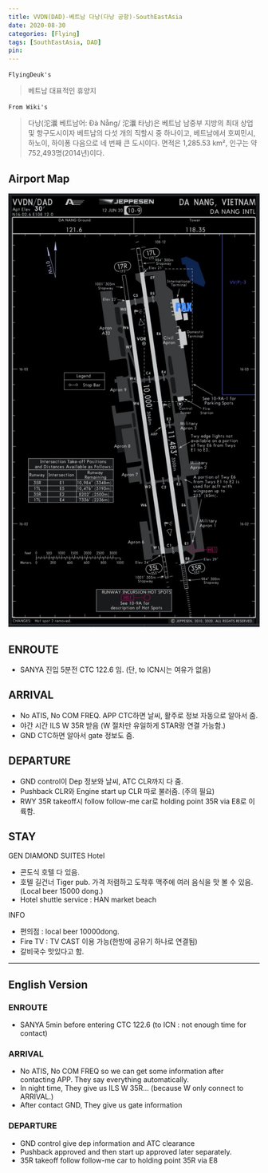 ```yaml
---
title: VVDN(DAD)-베트남 다낭(다낭 공항)-SouthEastAsia
date: 2020-08-30
categories: [Flying]
tags: [SouthEastAsia, DAD]
pin:
---
```

`FlyingDeuk's`
>베트남 대표적인 휴양지

`From Wiki's`
>다낭(沱㶞 베트남어: Đà Nẵng/ 沱㶞 타낭)은 베트남 남중부 지방의 최대 상업 및 항구도시이자 베트남의 다섯 개의 직할시 중 하나이고, 베트남에서 호찌민시, 하노이, 하이퐁 다음으로 네 번째 큰 도시이다. 면적은 1,285.53 km², 인구는 약 752,493명(2014년)이다.


## Airport Map
![dad](/img/flying/airport/dad_ap.jpg)

## ENROUTE
- SANYA 진입 5분전 CTC 122.6 임. (단, to ICN시는 여유가 없음)

## ARRIVAL
- No ATIS, No COM FREQ. APP CTC하면 날씨, 활주로 정보 자동으로 알아서 줌.
- 야간 시간 ILS W 35R 받음 (W 절차만 유일하게 STAR랑 연결 가능함.)
- GND CTC하면 알아서 gate 정보도 줌.

## DEPARTURE
- GND control이 Dep 정보와 날씨, ATC CLR까지 다 줌.
- Pushback CLR와 Engine start up CLR 따로 불러줌. (주의 필요)
- RWY 35R takeoff시 follow follow-me car로 holding point 35R via E8로 이륙함.


## STAY
GEN DIAMOND SUITES Hotel
- 콘도식 호텔 다 있음.
- 호텔 길건너 Tiger pub. 가격 저렴하고 도착후 맥주에 여러 음식을 맛 볼 수 있음. (Local beer 15000 dong.)
- Hotel shuttle service : HAN market beach

INFO
- 편의점 : local beer 10000dong.
- Fire TV : TV CAST 이용 가능(한방에 공유기 하나로 연결됨)
- 갈비국수 맛있다고 함.


-------
## English Version
### ENROUTE
- SANYA 5min before entering CTC 122.6 (to ICN : not enough time for contact)

### ARRIVAL
- No ATIS, No COM FREQ so we can get some information after contacting APP. They say everything automatically.
- In night time, They give us ILS W 35R… (because W only connect to ARRIVAL.)
- After contact GND, They give us gate information


### DEPARTURE
- GND control give dep information and ATC clearance
- Pushback approved and then start up approved later separately.
- 35R takeoff follow follow-me car to holding point 35R via E8
